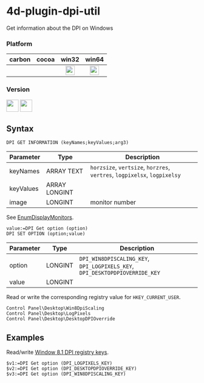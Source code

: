 # 4d-plugin-dpi-util
Get information about the DPI on Windows

### Platform

| carbon | cocoa | win32 | win64 |
|:------:|:-----:|:---------:|:---------:|
|||<img src="https://cloud.githubusercontent.com/assets/1725068/22371562/1b091f0a-e4db-11e6-8458-8653954a7cce.png" width="24" height="24" />|<img src="https://cloud.githubusercontent.com/assets/1725068/22371562/1b091f0a-e4db-11e6-8458-8653954a7cce.png" width="24" height="24" />|

### Version

<img src="https://cloud.githubusercontent.com/assets/1725068/18940649/21945000-8645-11e6-86ed-4a0f800e5a73.png" width="32" height="32" /> <img src="https://cloud.githubusercontent.com/assets/1725068/18940648/2192ddba-8645-11e6-864d-6d5692d55717.png" width="32" height="32" />

## Syntax

```
DPI GET INFORMATION (keyNames;keyValues;arg3)
```

Parameter|Type|Description
------------|------------|----
keyNames|ARRAY TEXT|``horzsize``, ``vertsize``, ``horzres``, ``vertres``, ``logpixelsx``, ``logpixelsy``
keyValues|ARRAY LONGINT|
image|LONGINT|monitor number

See [EnumDisplayMonitors](https://msdn.microsoft.com/en-us/library/windows/desktop/dd162610(v=vs.85).aspx).

```
value:=DPI Get option (option)
DPI SET OPTION (option;value)
```

Parameter|Type|Description
------------|------------|----
option|LONGINT|``DPI_WIN8DPISCALING_KEY``, ``DPI_LOGPIXELS_KEY``, ``DPI_DESKTOPDPIOVERRIDE_KEY``
value|LONGINT|

Read or write the corresponding registry value for ``HKEY_CURRENT_USER``.

```
Control Panel\Desktop\Win8DpiScaling
Control Panel\Desktop\LogPixels
Control Panel\Desktop\DesktopDPIOverride
```

Examples
---

Read/write [Window 8.1 DPI registry keys](https://msdn.microsoft.com/library/dn528846.aspx). 

```
$v1:=DPI Get option (DPI_LOGPIXELS_KEY)
$v2:=DPI Get option (DPI_DESKTOPDPIOVERRIDE_KEY)
$v3:=DPI Get option (DPI_WIN8DPISCALING_KEY)
```
